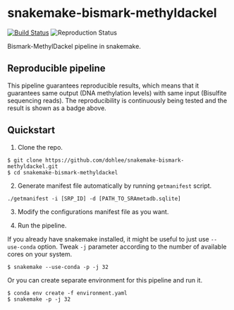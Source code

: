 # snakemake-bismark-methyldackel

[![Build Status](https://travis-ci.org/dohlee/snakemake-bismark-methyldackel.svg?branch=master)](https://travis-ci.org/dohlee/snakemake-bismark-methyldackel)
![Reproduction Status](https://img.shields.io/endpoint.svg?url=https://gist.githubusercontent.com/dohlee/39755d8246a88cea530fa72706397478/raw/bismark-methyldackel.json)

Bismark-MethylDackel pipeline in snakemake.

## Reproducible pipeline

This pipeline guarantees reproducible results, which means that it guarantees same output (DNA methylation levels) with same input (Bisulfite sequencing reads). The reproducibility is continuously being tested and the result is shown as a badge above.

## Quickstart

1. Clone the repo.

```
$ git clone https://github.com/dohlee/snakemake-bismark-methyldackel.git
$ cd snakemake-bismark-methyldackel
```

2. Generate manifest file automatically by running `getmanifest` script.
```
./getmanifest -i [SRP_ID] -d [PATH_TO_SRAmetadb.sqlite]
```

3. Modify the configurations manifest file as you want.

4. Run the pipeline.

If you already have snakemake installed, it might be useful to just use `--use-conda` option. Tweak `-j` parameter according to the number of available cores on your system.

```
$ snakemake --use-conda -p -j 32
```

Or you can create separate environment for this pipeline and run it.

```
$ conda env create -f environment.yaml
$ snakemake -p -j 32
```
